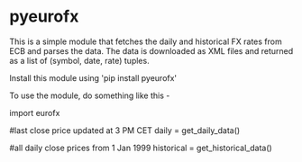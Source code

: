 pyeurofx
=============

This is a simple module that fetches the daily and historical FX rates from ECB and parses the data.
The data is downloaded as XML files and returned as a list of (symbol, date, rate) tuples.

Install this module using 'pip install pyeurofx'

To use the module, do something like this - 

import eurofx

#last close price updated at 3 PM CET
daily = get_daily_data()

#all daily close prices from 1 Jan 1999
historical = get_historical_data()
